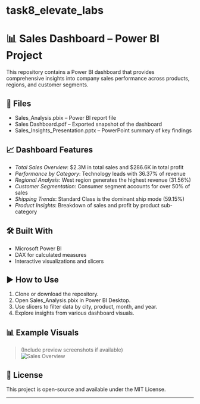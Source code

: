 # task8_elevate_labs
# 📊 Sales Dashboard – Power BI Project

This repository contains a Power BI dashboard that provides comprehensive insights into company sales performance across products, regions, and customer segments.

## 📁 Files

- Sales_Analysis.pbix – Power BI report file
- Sales Dashboard.pdf – Exported snapshot of the dashboard
- Sales_Insights_Presentation.pptx – PowerPoint summary of key findings

## 📈 Dashboard Features

- *Total Sales Overview*: $2.3M in total sales and $286.6K in total profit
- *Performance by Category*: Technology leads with 36.37% of revenue
- *Regional Analysis*: West region generates the highest revenue (31.56%)
- *Customer Segmentation*: Consumer segment accounts for over 50% of sales
- *Shipping Trends*: Standard Class is the dominant ship mode (59.15%)
- *Product Insights*: Breakdown of sales and profit by product sub-category

## 🛠 Built With

- Microsoft Power BI
- DAX for calculated measures
- Interactive visualizations and slicers

## ▶ How to Use

1. Clone or download the repository.
2. Open Sales_Analysis.pbix in Power BI Desktop.
3. Use slicers to filter data by city, product, month, and year.
4. Explore insights from various dashboard visuals.

## 📊 Example Visuals

> (Include preview screenshots if available)  
> ![Sales Overview](images/sales_overview.png)

## 📝 License

This project is open-source and available under the MIT License.

---
